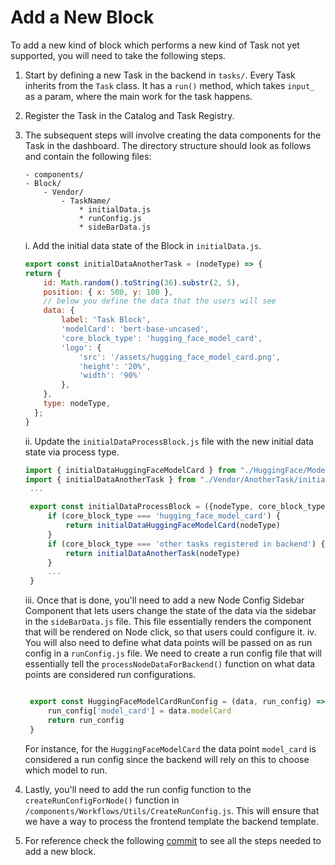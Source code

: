 # Add a New Block

To add a new kind of block which performs a new kind of Task not yet supported, you will need to take the following steps.

1. Start by defining a new Task in the backend in `tasks/`. Every Task inherits from the `Task` class. It has a `run()` method, which takes `input_` as a param, where the main work for the task happens.

2. Register the Task in the Catalog and Task Registry.
3. The subsequent steps will involve creating the data components for the Task in the dashboard. The directory structure should look as follows and contain the following files:
    ```
    - components/
    - Block/
        - Vendor/
            - TaskName/
                * initialData.js
                * runConfig.js
                * sideBarData.js
    ```
   i. Add the initial data state of the Block in `initialData.js`.

    ```javascript
    export const initialDataAnotherTask = (nodeType) => {
    return {
        id: Math.random().toString(36).substr(2, 5),
        position: { x: 500, y: 100 },
        // below you define the data that the users will see
        data: { 
            label: 'Task Block', 
            'modelCard': 'bert-base-uncased', 
            'core_block_type': 'hugging_face_model_card',
            'logo': {
                'src': '/assets/hugging_face_model_card.png', 
                'height': '20%',
                'width': '90%'
            },
        },
        type: nodeType,
      };
    }
    ```
   ii. Update the `initialDataProcessBlock.js` file with the new initial data state via process type.
   ```javascript
   import { initialDataHuggingFaceModelCard } from "./HuggingFace/ModelCard/initialData";
   import { initialDataAnotherTask } from "./Vendor/AnotherTask/initialData";
    ...

    export const initialDataProcessBlock = ({nodeType, core_block_type}) => {
        if (core_block_type === 'hugging_face_model_card') {
            return initialDataHuggingFaceModelCard(nodeType)
        }
        if (core_block_type === 'other tasks registered in backend') {
            return initialDataAnotherTask(nodeType)
        }
        ...
    }
   ```
   iii. Once that is done, you'll need to add a new Node Config Sidebar Component that lets users change the state of the data via the sidebar in the `sideBarData.js` file. This file essentially renders the component that will be rendered on Node click, so that users could configure it.
   iv. You will also need to define what data points will be passed on as run config in a `runConfig.js` file. We need to create a run config file that will essentially tell the `processNodeDataForBackend()` function on what data points are considered run configurations. 
   ```javascript

    export const HuggingFaceModelCardRunConfig = (data, run_config) => {
        run_config['model_card'] = data.modelCard
        return run_config
    }
   ```
   For instance, for the `HuggingFaceModelCard` the data point `model_card` is considered a run config since the backend will rely on this to choose which model to run. 
4. Lastly, you'll need to add the run config function to the `createRunConfigForNode()` function in `/components/Workflows/Utils/CreateRunConfig.js`. This will ensure that we have a way to process the frontend template the backend template.
5. For reference check the following [commit](https://github.com/farhan0167/no-code-ai/pull/18/commits/a59881d9d585c78ed94731dac652b1914f5a20a3) to see all the steps needed to add a new block.